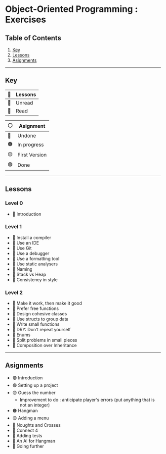 # **Object-Oriented Programming : Exercises**

## **Table of Contents**

1. [Key](#key)
2. [Lessons](#lessons)
3. [Asignments](#asignments)

---

## **Key**

|📖|Lessons|
|--|-------|
|📕|Unread|
|📗|Read|

|⚪|Asignment|
|--|---------|
|🔴|Undone|
|🟠|In progress|
|🟡|First Version|
|🟢|Done|

---

## **Lessons**

### Level 0

- 📗 Introduction

### Level 1

- 📗 Install a compiler
- 📗 Use an IDE
- 📗 Use Git
- 📗 Use a debugger
- 📗 Use a formatting tool
- 📗 Use static analysers
- 📗 Naming
- 📗 Stack vs Heap
- 📗 Consistency in style

### Level 2

- 📗 Make it work, then make it good
- 📗 Prefer free functions
- 📗 Design cohesive classes
- 📗 Use structs to group data
- 📗 Write small functions
- 📗 DRY: Don't repeat yourself
- 📗 Enums
- 📗 Split problems in small pieces
- 📕 Composition over Inheritance

---

## **Asignments**

- 🟢 Introduction
- 🟢 Setting up a project
- 🟡 Guess the number
    - Improvement to do : anticipate player's errors (put anything that is not an integer)
- 🟠 Hangman
- 🟡 Adding a menu
- 🔴 Noughts and Crosses
- 🔴 Connect 4
- 🔴 Adding tests
- 🔴 An AI for Hangman
- 🔴 Going further
